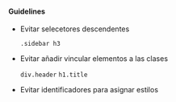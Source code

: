 #### Guidelines

- Evitar selecetores descendentes

    ```.sidebar h3```

- Evitar añadir vincular elementos a las clases

    ```div.header``` ```h1.title```

- Evitar identificadores para asignar estilos
